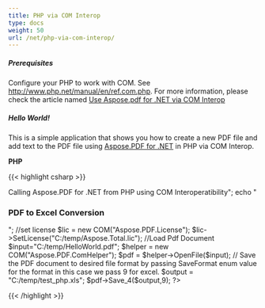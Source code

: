 ```yaml
---
title: PHP via COM Interop
type: docs
weight: 50
url: /net/php-via-com-interop/
---
```


##### **Prerequisites**
Configure your PHP to work with COM. See <http://www.php.net/manual/en/ref.com.php>. For more information, please check the article named [Use Aspose.pdf for .NET via COM Interop](/pdf/net/use-aspose-pdf-for-net-via-com-interop-html/)
##### **Hello World!**
This is a simple application that shows you how to create a new PDF file and add text to the PDF file using [Aspose.PDF for .NET](/pdf/net/home-html/) in PHP via COM Interop.

**PHP**

{{< highlight csharp >}}

 <?php

echo "<h2>Calling Aspose.PDF for .NET from PHP using COM Interoperatibility</h2>";

echo "<h3>PDF to Excel Conversion</h3>";

//set license

$lic = new COM("Aspose.PDF.License");

$lic->SetLicense("C:/temp/Aspose.Total.lic");

//Load Pdf Document

$input="C:/temp/HelloWorld.pdf";

$helper = new COM("Aspose.PDF.ComHelper");

$pdf = $helper->OpenFile($input);

// Save the PDF document  to desired file format by passing  SaveFormat enum value for the format in this case we pass 9 for excel.

$output = "C:/temp/test_php.xls";

$pdf->Save_4($output,9);

?>



{{< /highlight >}}
